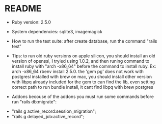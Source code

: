 # README

* Ruby version:
2.5.0

* System dependencies:
sqlite3, imagemagick

* How to run the test suite:
after create database, run the command "rails test"

* Tips:
to run old ruby versions on apple silicon, you should install an old version of
openssl, I tryied using 1.0.2, and then runing command to install ruby with "arch -x86_64"
before the command to install ruby. Ex: arch -x86_64 rbenv install 2.5.0. 
the 'gem pg' does not work with postgresl installed with brew on mac, you should
install other version with libpq already included for the gem to can find the lib,
even setting correct path to run bundle install, it cant find libpq with brew postgres

* Addons
becouse of the addons you must run some commands before run "rails db:migrate":
- "rails g active_record:session_migration";
- "rails g delayed_job:active_record";


